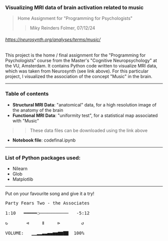 ### Visualizing MRI data of brain activation related to music
> Home Assignment for "Programming for Psychologists" 
>> Miky Reinders Folmer, 07/12/24
###### https://neurosynth.org/analyses/terms/music/

This project is the home / final assignment for the "Programming for Psychologists" course from the Master's "Cognitive Neuropsychology" at the VU, Amsterdam. It contains Python code written to visualize MRI data, which was taken from Neurosynth (see link above). For this particular project, I visualized the association of the concept "Music" in the brain.
___
### Table of contents
* **Structural MRI Data**: "anatomical" data, for a high resolution image of the anatomy of the brain
* **Functional MRI Data**: "uniformity test", for a statistical map associated with "Music"
>> These data files can be downloaded using the link above
* **Notebook file**: codefinal.ipynb
___
### List of Python packages used:
* Nilearn
* Glob
* Matplotlib
___
Put on your favourite song and give it a try!

<pre>
Party Fears Two - the Associates

1:10   ━━━━━❍───────────   -5:12

↻       ⊲     Ⅱ     ⊳        ↺

VOLUME:   ▁▁▂▂▃▃▄▄▅▅▆▆▇▇  100%
</pre>
